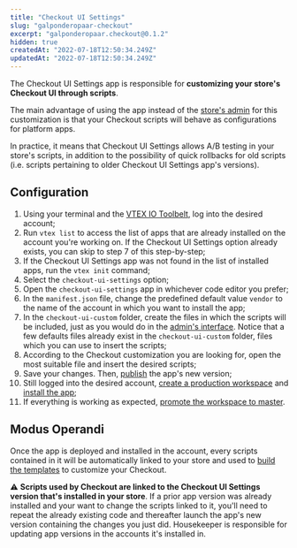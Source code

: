 ```yaml
---
title: "Checkout UI Settings"
slug: "galponderopaar-checkout"
excerpt: "galponderopaar.checkout@0.1.2"
hidden: true
createdAt: "2022-07-18T12:50:34.249Z"
updatedAt: "2022-07-18T12:50:34.249Z"
---
```

The Checkout UI Settings app is responsible for **customizing your store's Checkout UI through scripts**.

The main advantage of using the app instead of the [store's admin](https://help.vtex.com/tutorial/configure-template-in-smartcheckout-update--ToTE5XB39t0SwtHgpgwSv?locale=en) for this customization is that your Checkout scripts will behave as configurations for platform apps.

In practice, it means that Checkout UI Settings allows A/B testing in your store's scripts, in addition to the possibility of quick rollbacks for old scripts (i.e. scripts pertaining to older Checkout UI Settings app's versions).

## Configuration

1.  Using your terminal and the [VTEX IO Toolbelt](https://vtex.io/docs/recipes/development/vtex-io-cli-installment-and-command-reference), log into the desired account;
2.  Run `vtex list` to access the list of apps that are already installed on the account you're working on. If the Checkout UI Settings option already exists, you can skip to step 7 of this step-by-step;
3.  If the Checkout UI Settings app was not found in the list of installed apps, run the `vtex init` command;
4. Select the `checkout-ui-settings` option;
5.  Open the `checkout-ui-settings`  app in whichever code editor you prefer;
6.  In the  `manifest.json`  file, change the predefined default value  `vendor`  to the name of the account in which you want to install the app;
7.  In the  `checkout-ui-custom`  folder, create the files in which the scripts will be included, just as you would do in the [admin's interface](https://help.vtex.com/tutorial/configure-template-in-smartcheckout-update--ToTE5XB39t0SwtHgpgwSv?locale=en#configure-code). Notice that a few defaults files already exist in the `checkout-ui-custom` folder, files which you can use to insert the scripts;
8.  According to the Checkout customization you are looking for, open the most suitable file and insert the desired scripts;
9.  Save your changes. Then, [publish](https://vtex.io/docs/recipes/development/publishing-an-app) the app's new version;
10. Still logged into the desired account, [create a production workspace](https://vtex.io/docs/recipes/development/creating-a-production-workspace) and [install the app](https://vtex.io/docs/recipes/development/installing-an-app);
10. If everything is working as expected, [promote the workspace to master](https://vtex.io/docs/recipes/development/promoting-a-workspace-to-master).

## Modus Operandi 

Once the app is deployed and installed in the account, every scripts contained in it will be automatically linked to your store and used to [build the templates](https://help.vtex.com/tutorial/configure-template-in-smartcheckout-update--ToTE5XB39t0SwtHgpgwSv?locale=en#configuring-templates-from-the-code-menu) to customize your Checkout.


:warning: **Scripts used by Checkout are linked to the Checkout UI Settings version that's installed in your store**. If a prior app version was already installed and your want to change the scripts linked to it, you'll need to repeat the already existing code and thereafter launch the app's new version containing the changes you just did. Housekeeper is responsible for updating app versions in the accounts it's installed in.